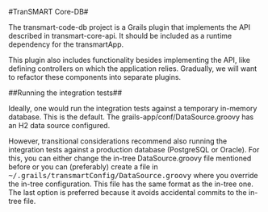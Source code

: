#TranSMART Core-DB#

The transmart-code-db project is a Grails plugin that implements the API
described in transmart-core-api. It should be included as a runtime dependency
for the transmartApp.

This plugin also includes functionality besides implementing the API, like
defining controllers on which the application relies. Gradually, we will want to
refactor these components into separate plugins.

##Running the integration tests##

Ideally, one would run the integration tests against a temporary in-memory
database. This is the default. The grails-app/conf/DataSource.groovy has an H2
data source configured.

However, transitional considerations recommend also running the integration
tests against a production database (PostgreSQL or Oracle). For this, you can
either change the in-tree DataSource.groovy file mentioned before or you can
(preferably) create a file in
<tt>~/.grails/transmartConfig/DataSource.groovy</tt> where you override the
in-tree configuration. This file has the same format as the in-tree one. The
last option is preferred because it avoids accidental commits to the in-tree
file.
